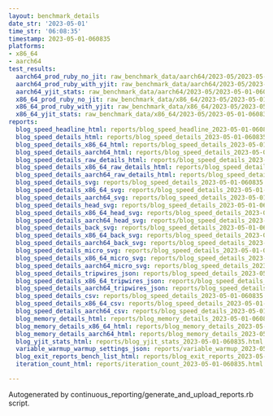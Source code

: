 ```yaml
---
layout: benchmark_details
date_str: '2023-05-01'
time_str: '06:08:35'
timestamp: 2023-05-01-060835
platforms:
- x86_64
- aarch64
test_results:
  aarch64_prod_ruby_no_jit: raw_benchmark_data/aarch64/2023-05/2023-05-01-060835_basic_benchmark_aarch64_prod_ruby_no_jit.json
  aarch64_prod_ruby_with_yjit: raw_benchmark_data/aarch64/2023-05/2023-05-01-060835_basic_benchmark_aarch64_prod_ruby_with_yjit.json
  aarch64_yjit_stats: raw_benchmark_data/aarch64/2023-05/2023-05-01-060835_basic_benchmark_aarch64_yjit_stats.json
  x86_64_prod_ruby_no_jit: raw_benchmark_data/x86_64/2023-05/2023-05-01-060835_basic_benchmark_x86_64_prod_ruby_no_jit.json
  x86_64_prod_ruby_with_yjit: raw_benchmark_data/x86_64/2023-05/2023-05-01-060835_basic_benchmark_x86_64_prod_ruby_with_yjit.json
  x86_64_yjit_stats: raw_benchmark_data/x86_64/2023-05/2023-05-01-060835_basic_benchmark_x86_64_yjit_stats.json
reports:
  blog_speed_headline_html: reports/blog_speed_headline_2023-05-01-060835.html
  blog_speed_details_html: reports/blog_speed_details_2023-05-01-060835.html
  blog_speed_details_x86_64_html: reports/blog_speed_details_2023-05-01-060835.x86_64.html
  blog_speed_details_aarch64_html: reports/blog_speed_details_2023-05-01-060835.aarch64.html
  blog_speed_details_raw_details_html: reports/blog_speed_details_2023-05-01-060835.raw_details.html
  blog_speed_details_x86_64_raw_details_html: reports/blog_speed_details_2023-05-01-060835.x86_64.raw_details.html
  blog_speed_details_aarch64_raw_details_html: reports/blog_speed_details_2023-05-01-060835.aarch64.raw_details.html
  blog_speed_details_svg: reports/blog_speed_details_2023-05-01-060835.svg
  blog_speed_details_x86_64_svg: reports/blog_speed_details_2023-05-01-060835.x86_64.svg
  blog_speed_details_aarch64_svg: reports/blog_speed_details_2023-05-01-060835.aarch64.svg
  blog_speed_details_head_svg: reports/blog_speed_details_2023-05-01-060835.head.svg
  blog_speed_details_x86_64_head_svg: reports/blog_speed_details_2023-05-01-060835.x86_64.head.svg
  blog_speed_details_aarch64_head_svg: reports/blog_speed_details_2023-05-01-060835.aarch64.head.svg
  blog_speed_details_back_svg: reports/blog_speed_details_2023-05-01-060835.back.svg
  blog_speed_details_x86_64_back_svg: reports/blog_speed_details_2023-05-01-060835.x86_64.back.svg
  blog_speed_details_aarch64_back_svg: reports/blog_speed_details_2023-05-01-060835.aarch64.back.svg
  blog_speed_details_micro_svg: reports/blog_speed_details_2023-05-01-060835.micro.svg
  blog_speed_details_x86_64_micro_svg: reports/blog_speed_details_2023-05-01-060835.x86_64.micro.svg
  blog_speed_details_aarch64_micro_svg: reports/blog_speed_details_2023-05-01-060835.aarch64.micro.svg
  blog_speed_details_tripwires_json: reports/blog_speed_details_2023-05-01-060835.tripwires.json
  blog_speed_details_x86_64_tripwires_json: reports/blog_speed_details_2023-05-01-060835.x86_64.tripwires.json
  blog_speed_details_aarch64_tripwires_json: reports/blog_speed_details_2023-05-01-060835.aarch64.tripwires.json
  blog_speed_details_csv: reports/blog_speed_details_2023-05-01-060835.csv
  blog_speed_details_x86_64_csv: reports/blog_speed_details_2023-05-01-060835.x86_64.csv
  blog_speed_details_aarch64_csv: reports/blog_speed_details_2023-05-01-060835.aarch64.csv
  blog_memory_details_html: reports/blog_memory_details_2023-05-01-060835.html
  blog_memory_details_x86_64_html: reports/blog_memory_details_2023-05-01-060835.x86_64.html
  blog_memory_details_aarch64_html: reports/blog_memory_details_2023-05-01-060835.aarch64.html
  blog_yjit_stats_html: reports/blog_yjit_stats_2023-05-01-060835.html
  variable_warmup_warmup_settings_json: reports/variable_warmup_2023-05-01-060835.warmup_settings.json
  blog_exit_reports_bench_list_html: reports/blog_exit_reports_2023-05-01-060835.bench_list.html
  iteration_count_html: reports/iteration_count_2023-05-01-060835.html

---
```

Autogenerated by continuous_reporting/generate_and_upload_reports.rb script.
